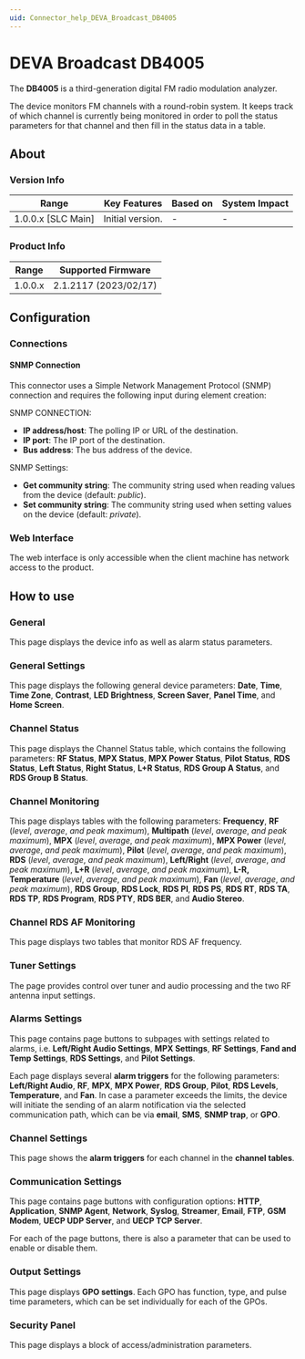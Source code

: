 ```yaml
---
uid: Connector_help_DEVA_Broadcast_DB4005
---
```


# DEVA Broadcast DB4005

The **DB4005** is a third-generation digital FM radio modulation analyzer.

The device monitors FM channels with a round-robin system. It keeps track of which channel is currently being monitored in order to poll the status parameters for that channel and then fill in the status data in a table.

## About

### Version Info

| Range              | Key Features     | Based on | System Impact |
|--------------------|------------------|----------|---------------|
| 1.0.0.x [SLC Main] | Initial version. | -        | -             |

### Product Info

| Range     | Supported Firmware     |
|-----------|------------------------|
| 1.0.0.x   | 2.1.2117 (2023/02/17)  |

## Configuration

### Connections

#### SNMP Connection

This connector uses a Simple Network Management Protocol (SNMP) connection and requires the following input during element creation:

SNMP CONNECTION:

- **IP address/host**: The polling IP or URL of the destination.
- **IP port**: The IP port of the destination.
- **Bus address**: The bus address of the device.

SNMP Settings:

- **Get community string**: The community string used when reading values from the device (default: *public*).
- **Set community string**: The community string used when setting values on the device (default: *private*).

### Web Interface

The web interface is only accessible when the client machine has network access to the product.

## How to use

### General

This page displays the device info as well as alarm status parameters.

### General Settings

This page displays the following general device parameters: **Date**, **Time**, **Time Zone**, **Contrast**, **LED Brightness**, **Screen Saver**, **Panel Time**, and **Home Screen**.

### Channel Status

This page displays the Channel Status table, which contains the following parameters: **RF Status**, **MPX Status**, **MPX Power Status**, **Pilot Status**, **RDS Status**, **Left Status**, **Right Status**, **L+R Status**, **RDS Group A Status**, and **RDS Group B Status**.

### Channel Monitoring

This page displays tables with the following parameters: **Frequency**, **RF** (*level*, *average*, *and peak maximum*), **Multipath** (*level*, *average*, *and peak maximum*), **MPX** (*level*, *average*, *and peak maximum*), **MPX Power** (*level*, *average*, *and peak maximum*), **Pilot** (*level*, *average*, *and peak maximum*), **RDS** (*level*, *average*, *and peak maximum*), **Left/Right** (*level*, *average*, *and peak maximum*), **L+R** (*level*, *average*, *and peak maximum*), **L-R, Temperature** (*level*, *average*, *and peak maximum*), **Fan** (*level*, *average*, *and peak maximum*), **RDS Group**, **RDS Lock**, **RDS PI**, **RDS PS**, **RDS RT**, **RDS TA**, **RDS TP**, **RDS Program**, **RDS PTY**, **RDS BER**, and **Audio Stereo**.

### Channel RDS AF Monitoring

This page displays two tables that monitor RDS AF frequency.

### Tuner Settings

The page provides control over tuner and audio processing and the two RF antenna input settings.

### Alarms Settings

This page contains page buttons to subpages with settings related to alarms, i.e. **Left/Right Audio Settings**, **MPX Settings**, **RF Settings**, **Fand and Temp Settings**, **RDS Settings**, and **Pilot Settings**.

Each page displays several **alarm triggers** for the following parameters: **Left/Right Audio**, **RF**, **MPX**, **MPX Power**, **RDS Group**, **Pilot**, **RDS Levels**, **Temperature**, and **Fan**. In case a parameter exceeds the limits, the device will initiate the sending of an alarm notification via the selected communication path, which can be via **email**, **SMS**, **SNMP trap**, or **GPO**.

### Channel Settings

This page shows the **alarm triggers** for each channel in the **channel tables**.

### Communication Settings

This page contains page buttons with configuration options: **HTTP**, **Application**, **SNMP Agent**, **Network**, **Syslog**, **Streamer**, **Email**, **FTP**, **GSM Modem**, **UECP UDP Server**, and **UECP TCP Server**.

For each of the page buttons, there is also a parameter that can be used to enable or disable them.

### Output Settings

This page displays **GPO settings**. Each GPO has function, type, and pulse time parameters, which can be set individually for each of the GPOs.

### Security Panel

This page displays a block of access/administration parameters.
